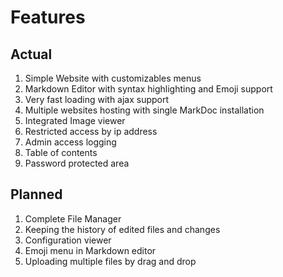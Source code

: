 # Features

## Actual

1. Simple Website with customizables menus
2. Markdown Editor with syntax highlighting and Emoji support
3. Very fast loading with ajax support
4. Multiple websites hosting with single MarkDoc installation
3. Integrated Image viewer
4. Restricted access by ip address
5. Admin access logging
6. Table of contents
7. Password protected area

## Planned

1. Complete File Manager
3. Keeping the history of edited files and changes
4. Configuration viewer
5. Emoji menu in Markdown editor
6. Uploading multiple files by drag and drop
